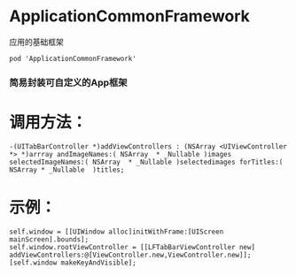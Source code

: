 # ApplicationCommonFramework

应用的基础框架
``` 
pod 'ApplicationCommonFramework'
``` 

### 简易封装可自定义的App框架

# 调用方法：

``` 
-(UITabBarController *)addViewControllers : (NSArray <UIViewController *> *)arrray andImageNames:( NSArray  * _Nullable )images selectedImageNames:( NSArray  * _Nullable )selectedimages forTitles:( NSArray * _Nullable  )titles;
```


# 示例：
```
self.window = [[UIWindow alloc]initWithFrame:[UIScreen mainScreen].bounds];
self.window.rootViewController = [[LFTabBarViewController new] addViewControllers:@[ViewController.new,ViewController.new]];
[self.window makeKeyAndVisible];
```
